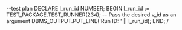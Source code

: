 --test plan
DECLARE
  l_run_id NUMBER;
BEGIN
  l_run_id := TEST_PACKAGE.TEST_RUNNER(234); -- Pass the desired v_id as an argument
  DBMS_OUTPUT.PUT_LINE('Run ID: ' || l_run_id);
END;
/
